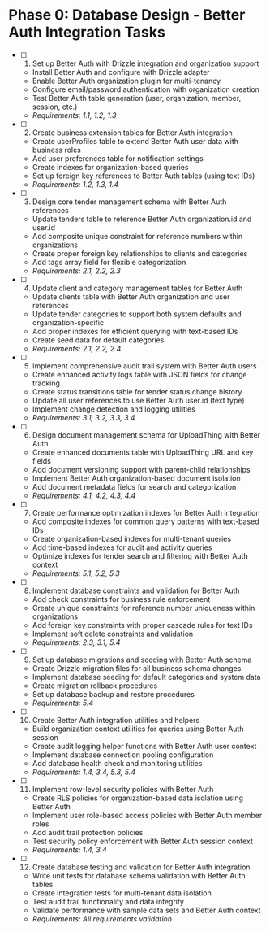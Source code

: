 # Phase 0: Database Design - Better Auth Integration Tasks

- [ ] 1. Set up Better Auth with Drizzle integration and organization support

  - Install Better Auth and configure with Drizzle adapter
  - Enable Better Auth organization plugin for multi-tenancy
  - Configure email/password authentication with organization creation
  - Test Better Auth table generation (user, organization, member, session, etc.)
  - _Requirements: 1.1, 1.2, 1.3_

- [ ] 2. Create business extension tables for Better Auth integration

  - Create userProfiles table to extend Better Auth user data with business roles
  - Add user preferences table for notification settings
  - Create indexes for organization-based queries
  - Set up foreign key references to Better Auth tables (using text IDs)
  - _Requirements: 1.2, 1.3, 1.4_

- [ ] 3. Design core tender management schema with Better Auth references

  - Update tenders table to reference Better Auth organization.id and user.id
  - Add composite unique constraint for reference numbers within organizations
  - Create proper foreign key relationships to clients and categories
  - Add tags array field for flexible categorization
  - _Requirements: 2.1, 2.2, 2.3_

- [ ] 4. Update client and category management tables for Better Auth

  - Update clients table with Better Auth organization and user references
  - Update tender categories to support both system defaults and organization-specific
  - Add proper indexes for efficient querying with text-based IDs
  - Create seed data for default categories
  - _Requirements: 2.1, 2.2, 2.4_

- [ ] 5. Implement comprehensive audit trail system with Better Auth users

  - Create enhanced activity logs table with JSON fields for change tracking
  - Create status transitions table for tender status change history
  - Update all user references to use Better Auth user.id (text type)
  - Implement change detection and logging utilities
  - _Requirements: 3.1, 3.2, 3.3, 3.4_

- [ ] 6. Design document management schema for UploadThing with Better Auth

  - Create enhanced documents table with UploadThing URL and key fields
  - Add document versioning support with parent-child relationships
  - Implement Better Auth organization-based document isolation
  - Add document metadata fields for search and categorization
  - _Requirements: 4.1, 4.2, 4.3, 4.4_

- [ ] 7. Create performance optimization indexes for Better Auth integration

  - Add composite indexes for common query patterns with text-based IDs
  - Create organization-based indexes for multi-tenant queries
  - Add time-based indexes for audit and activity queries
  - Optimize indexes for tender search and filtering with Better Auth context
  - _Requirements: 5.1, 5.2, 5.3_

- [ ] 8. Implement database constraints and validation for Better Auth

  - Add check constraints for business rule enforcement
  - Create unique constraints for reference number uniqueness within organizations
  - Add foreign key constraints with proper cascade rules for text IDs
  - Implement soft delete constraints and validation
  - _Requirements: 2.3, 3.1, 5.4_

- [ ] 9. Set up database migrations and seeding with Better Auth schema

  - Create Drizzle migration files for all business schema changes
  - Implement database seeding for default categories and system data
  - Create migration rollback procedures
  - Set up database backup and restore procedures
  - _Requirements: 5.4_

- [ ] 10. Create Better Auth integration utilities and helpers

  - Build organization context utilities for queries using Better Auth session
  - Create audit logging helper functions with Better Auth user context
  - Implement database connection pooling configuration
  - Add database health check and monitoring utilities
  - _Requirements: 1.4, 3.4, 5.3, 5.4_

- [ ] 11. Implement row-level security policies with Better Auth

  - Create RLS policies for organization-based data isolation using Better Auth
  - Implement user role-based access policies with Better Auth member roles
  - Add audit trail protection policies
  - Test security policy enforcement with Better Auth session context
  - _Requirements: 1.4, 3.4_

- [ ] 12. Create database testing and validation for Better Auth integration
  - Write unit tests for database schema validation with Better Auth tables
  - Create integration tests for multi-tenant data isolation
  - Test audit trail functionality and data integrity
  - Validate performance with sample data sets and Better Auth context
  - _Requirements: All requirements validation_
